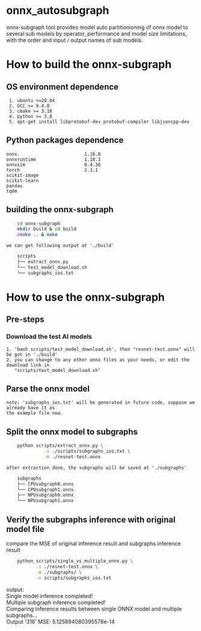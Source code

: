 # onnx_autosubgraph
onnx-subgraph tool provides model auto partitionioning of onnx model to several sub models by
operator, performance and model size limitations, with the order and input / output names of
sub models.

# How to build the onnx-subgraph
## OS environment dependence
     1. ubuntu >=20.04
     2. GCC >= 9.4.0
     3. cmake >= 3.10
     4. python >= 3.8
     5. apt-get install libprotobuf-dev protobuf-compiler libjsoncpp-dev

## Python packages dependence
    onnx                         1.16.0
    onnxruntime                  1.18.1
    onnxsim                      0.4.36
    torch                        2.3.1
    scikit-image
    scikit-learn
    pandas
    tqdm
    
## building the onnx-subgraph
```bash
    cd onnx-subgraph
    mkdir build & cd build
    cmake .. & make
```
    we can get following output at './build'
```bash
    scripts
    ├── extract_onnx.py
    └── test_model_download.sh
    └── subgraphs_ios.txt
```

# How to use the onnx-subgraph
## Pre-steps
### Download the test AI models
    1. 'bash scripts/test_model_download.sh', then "resnet-test.onnx" will be got in './build'
    2. you can change to any other onnx files as your needs, or edit the download link in
       "scripts/test_model_download.sh"
  
## Parse the onnx model
    note: 'subgraphs_ios.txt' will be generated in future code, suppose we already have it as
    the example file now.
       
## Split the onnx model to subgraphs
```bash
    python scripts/extract_onnx.py \
              -s ./scripts/subgraphs_ios.txt \
              -m ./resnet-test.onnx
```
    after extraction done, the subgraphs will be saved at './subgraphs'
```bash
    subgraphs
    ├── CPUsubgraph0.onnx
    └── CPUsubgraph1.onnx
    ├── NPUsubgraph0.onnx
    └── NPUsubgraph1.onnx
```
## Verify the subgraphs inference with original model file
compare the MSE of original inference result and subgraphs inference result
```bash
    python scripts/single_vs_multiple_onnx.py \
           -s ./resnet-test.onnx \
           -m ./subgraphs/ \
           -n scripts/subgraphs_ios.txt
```
output: \
Single model inference completed! \
Multiple subgraph inference completed! \
Comparing inference results between single ONNX model and multiple subgraphs... \
Output '316' MSE: 5.125894080395578e-14

